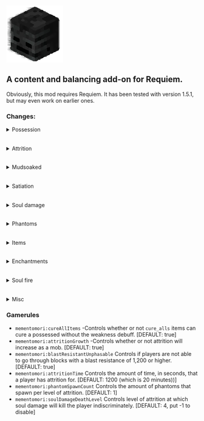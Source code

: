 ![](src/main/resources/pack.png)
## A content and balancing add-on for Requiem.

Obviously, this mod requires Requiem. It has been tested with version 1.5.1, but may even work on earlier ones.

### Changes:
<details>
  <summary>Possession</summary>

Now, if you touch a mob while possessing, they will be alerted of your unnatural state.

Therefore, hostile and neutral mobs will attack you even while possessing their brethren if you collide with em'.

Additionally, while possessing a mob you have the default harvest level of a wooden pickaxe.
Using blocks that usually require tools to mine, you can adjust your mining speed to that of a stone pickaxe. Albeit, with the harvest level staying at wooden.

Finally, potential hosts will spawn upon death - and over time while incorporeal.
Hosts may spawn in such a fashion as to protect themselves from the sun.
</details>

######
<details>
  <summary>Attrition</summary>

Attrition has been completely reworked.\
Its effect now lasts a default of 20 minutes (configurable through gamerules). \
Additionally, each time Attrition runs out, it goes down a level instead of simply disappearing.\
For example: An Attrition level of IV would take 80 minutes to completely go away. 

While not in human form, Attrition ticks upwards instead of downwards. This can be prevented by gaining the status effect 'Satiation'. This is also configurable through gamerules.\
After reaching the configurable Attrition duration, the Attrition duration resets to 1 and its amplifier increases.\
Reaching level IV from a lower Attrition level will kill the player.

For future reference, the maximum Attrition level is IV.
</details>

######
<details>
  <summary>Mudsoaked</summary>

By using dirt while possessed, you gain the effect Mudsoaked.\
While mudsoaked, mobs that would usually be set on fire in the daylight instead take minor fire damage over time. 

This means player can use dirt as an emergency item to prevent taking substantial fire damage in the absence of more efficient ways to avoid it.

</details>

######
<details>
  <summary>Satiation</summary>

Satiation is a new effect that a player can get while possessing a mob from attacking certain types of mobs.

Generally, the 'humans' of the minecraft world give the most Satiation.
<details>
  <summary>'Humans'</summary>

* Villagers
* Pillagers
* Golems (Either type)
* Witches
* Evokers
* Vindicators
</details>

You can also, however, gain it in smaller quantities (1/4th) from Piglins.
<details>
  <summary>Piglins</summary>

* Piglins
* Piglin Brutes
</details>

To put this into context, 20 damage (A Villager's max health) will equal out to 15 minutes of 'Satiation'.
Therefore, you would need to deal 80 damage against Piglins to reach the same duration.
</details>

######
<details>
  <summary>Soul damage</summary>

Soul damage can occur from multiple sources.\
When afflicted with soul damage, you do not take damage to your health.\
Instead, you take soul damage as Attrition duration.

Taking 3 soul damage would add 3 seconds to your Attrition.\
Damage going over the configurable Attrition duration would increase the amplifier and have the extra damage be the new duration.\
For example: Taking 7 soul damage when at Attrition I (19:55) would give you Attrition II (00:02).

Taking soul damage that would put you at or in Attrition IV will kill you.

Certain damage sources inflict 3 soul damage by default:
<details>
  <summary>Soul-damaging sources</summary>

* Soul fire
* Wither
* Dragon breath
</details>

Additionally, certain mobs can exert varying levels of soul damage:
<details>
  <summary>Soul-damaging mobs</summary>

* Phantoms: 60
* Vex: 15
* Evoker fangs: 5
</details>

Lastly, the new enchantment, Soul Cleaving, inflicts soul damage 30 x (level).
</details>

######
<details>
  <summary>Phantoms</summary>

I always thought Phantoms were so cool visually and in how their attack patterns work.\
Sadly, they are quite irrelevant at their best, and incredibly annoying at their worst.



So I decided to make them much more interesting.



Phantoms will now spawn every 10 seconds during night in numbers according to your Attrition level.\
A lack of Attrition would mean no Phantoms spawn, IV would mean 4 would spawn.

\
They only spawn if you are not under a block, so it is encouraged to stay inside during night.

They attack the player even if they are possessing a mob. Even possessing a Phantom does not stop these beasts.

With their 60 soul damage, it's easy for them to deck even a netherite-clad player.


Make sure to remember that reaching Attrition IV from soul damage will kill you, so no amount of armor will stop them.
\
So... what WILL stop them?

Light.

If you are in a spot with light, not only will they not spawn, but existing ones will not be able to even touch you.
</details>

######
<details>
  <summary>Items</summary>

<details>
  <summary>Roasted Spider Eye</summary>

Effectively a very cheap way of gaining weakness. \
You can gain this item by cooking a spider eye with a campfire.

This will weaken the poison, allowing consumption with only a *moderate* amount of nerve damage.
</details>
<details>
  <summary>Eau De Mort</summary>

Hands down the most interesting item in this mod. 

Although, it doesn't exactly have much competition.

An Eau De Mort allows you to separate from a host, keeping the items intact so that the next host will keep them.

Drinking it while human is NOT ADVISED.

You can gain this item one of two ways:
1. Finding it in loot. (Mostly nether loot)
2. Creating it.

In order to create this, you must first brew a Potion of Withering. \
To get a Potion of Withering you must brew a Wither Rose into an unmodified weakness potion (default state, duration, and amplifier).

Once you have the Potion of Withering, you must obtain a Totem of Undying.

Being saved by a Totem of Undying will convert all unmodified potions of Withering into Eau De Morts.
</details>
</details>

######
<details>
  <summary>Enchantments</summary>

<details>
  <summary>Soul Cleaving</summary>

Soul Cleaving has a maximum level of III.\
It can be gained through an enchanting table or through Nether loot.

Inflicts 30 x (level) soul damage on the victim.
</details>
<details>
  <summary>Reaping</summary>

Reaping has only one level and has two effects:

The primary effect is that it deals 3 x (Victim's Attrition level) magic damage to the victim.

The secondary effect is that it converts mobs that are on normal fire, to being on soul fire.\
It also converts flaming arrows that are shot from it into soul flaming arrows.

If you want a 'soul flaming' sword or bow, then you need to have both Reaping and their respective fire enchantment.
</details>
</details>

######
<details>
  <summary>Soul fire</summary>

This mod implements MoriyaShiine's [On Soul Fire](https://www.curseforge.com/minecraft/mc-mods/on-soul-fire) mod.
</details>

######
<details>
  <summary>Misc</summary>

* (Configurable via gamerule) Enchanted golden apples can be used to cure without weakness applied to the player.


* (Configurable via gamerule) Blocks with a blast resistance of 1200 (obsidian level) or higher cannot be phased through. Happy ghost-trapping :)


* You cannot cure Attrition via milk or most other methods.

* You can craft bones via placing 3 bonemeal in a crafting gird.

* Spiders are guaranteed to drop spider eyes, even if not killed by a player.
</details>

### Gamerules
* ``mementomori:cureAllItems`` -Controls whether or not ``cure_alls`` items can cure a possessed without the weakness debuff. [DEFAULT: true]
* ``mementomori:attritionGrowth`` -Controls whether or not attrition will increase as a mob. [DEFAULT: true]
* ``mementomori:blastResistantUnphasable`` Controls if players are not able to go through blocks with a blast resistance of 1,200 or higher. [DEFAULT: true]
* ``mementomori:attritionTime`` Controls the amount of time, in seconds, that a player has attrition for. [DEFAULT: 1200 (which is 20 minutes))]
* ``mementomori:phantomSpawnCount`` Controls the amount of phantoms that spawn per level of attrition. [DEFAULT: 1]
* ``mementomori:soulDamageDeathLevel`` Controls level of attrition at which soul damage will kill the player indiscriminately. [DEFAULT: 4, put -1 to disable]